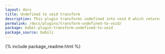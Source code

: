 ```yaml
---
layout: docs
title: Undefined to void transform
description: This plugin transforms undefined into void 0 which returns undefined regardless of if it's been reassigned
permalink: /docs/plugins/transform-undefined-to-void/
package: babel-plugin-transform-undefined-to-void
package_source: babili
---
```


{% include package_readme.html %}
